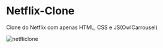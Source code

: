 # Netflix-Clone
Clone do Netflix com apenas HTML, CSS e JS(OwlCarrousel)


![netfliclone](https://user-images.githubusercontent.com/66763791/169401322-0e59f503-a8f8-4834-b432-067edf86c8db.jpeg)
